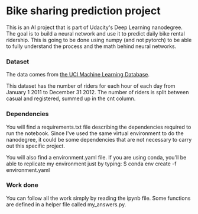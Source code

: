 # Bike sharing prediction project

This is an AI project that is part of Udacity's Deep Learning nanodegree.
The goal is to build a neural network and use it to predict daily bike rental ridership. This is going
to be done using numpy (and not pytorch) to be able to fully understand the process and the math behind neural networks.


### Dataset

The data comes from [the UCI Machine Learning Database](https://github.com/udacity/deep-learning).

This dataset has the number of riders for each hour of each day from January 1 2011 to December 31 2012. The number of riders is split between casual and registered, summed up in the cnt column.


### Dependencies

You will find a requirements.txt file describing the dependencies required to run the notebook. Since I've used the same virtual environment to do the nanodegree, it could be some dependencies that are not necessary to carry out this specific project.

You will also find a environment.yaml file. If you are using conda, you'll be able to replicate my environment just by typing:
	$ conda env create -f environment.yaml


### Work done

You can follow all the work simply by reading the ipynb file. Some functions are defined in a helper file called my_answers.py.


